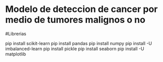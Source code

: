 # Modelo de deteccion de cancer por medio de tumores malignos o no

#Librerias

pip install scikit-learn
pip install pandas
pip install numpy
pip install -U imbalanced-learn
pip install pickle
pip install seaborn
pip install -U matplotlib
